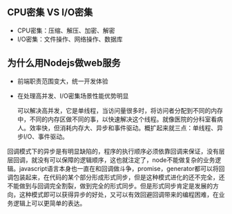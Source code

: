 ## CPU密集 VS I/O密集

- CPU密集：压缩、解压、加密、解密
- I/O密集：文件操作、网络操作、数据库

## 为什么用Nodejs做web服务

- 前端职责范围变大，统一开发体验

- 在处理高并发、I/O密集场景性能优势明显

  可以解决高并发，它是单线程，当访问量很多时，将访问者分配到不同的内存中，不同的内存区做不同的事，以快速解决这个线程。就像医院的分科室看病人。效率快，但消耗内存大、异步和事件驱动。概扩起来就三点：单线程、异步I/O、事件驱动。

回调模式下的异步是有明显缺陷的，程序的执行顺序必须依靠回调来保证，没有层层回调，就没有可以保障的逻辑顺序，这也就注定了，node不能做复杂的业务逻辑。javascript语言本身也一直在和回调做斗争，promise，generator都可以将回调包装起来，在代码的某个部分形成形式同步，但是这种模式进化的还不完全，还不能做到与回调完全割裂，做到完全的形式同步。但是形式同步肯定是发展的方向，这种模式即可以获得异步的好处，又可以有效回避回调带来的编程困难，在业务逻辑上可以更简单的表达。

